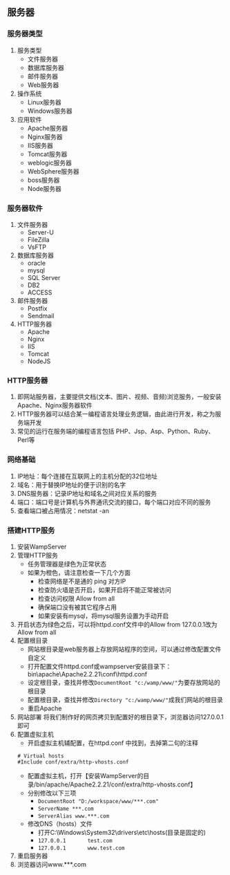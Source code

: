## 服务器
### 服务器类型
1. 服务类型
    - 文件服务器
    - 数据库服务器
    - 邮件服务器
    - Web服务器
2. 操作系统
    - Linux服务器
    - Windows服务器
3. 应用软件
    - Apache服务器
    - Nginx服务器
    - IIS服务器
    - Tomcat服务器
    - weblogic服务器
    - WebSphere服务器
    - boss服务器
    - Node服务器

### 服务器软件
1. 文件服务器
    - Server-U
    - FileZilla
    - VsFTP
2. 数据库服务器
    - oracle
    - mysql
    - SQL Server
    - DB2
    - ACCESS
3. 邮件服务器
    - Postfix
    - Sendmail
4. HTTP服务器
    - Apache
    - Nginx
    - IIS
    - Tomcat
    - NodeJS

### HTTP服务器
1. 即网站服务器，主要提供文档(文本、图片、视频、音频)浏览服务，一般安装Apache、Nginx服务器软件
2. HTTP服务器可以结合某一编程语言处理业务逻辑，由此进行开发，称之为服务端开发
3. 常见的运行在服务端的编程语言包括 PHP、Jsp、Asp、Python、Ruby、Perl等

### 网络基础
1. IP地址：每个连接在互联网上的主机分配的32位地址
2. 域名：用于替换IP地址的便于识别的名字
3. DNS服务器：记录IP地址和域名之间对应关系的服务
4. 端口：端口号是计算机与外界通讯交流的接口，每个端口对应不同的服务
5. 查看端口被占用情况：netstat -an

### 搭建HTTP服务
1. 安装WampServer
2. 管理HTTP服务
    - 任务管理器是绿色为正常状态
    - 如果为橙色，请注意检查一下几个方面
        + 检查网络是不是通的 ping 对方IP
        + 检查防火墙是否开启，如果开启将不能正常被访问
        + 检查访问权限 Allow from all
        + 确保端口没有被其它程序占用
        + 如果安装有mysql，将mysql服务设置为手动开启
3. 开启状态为绿色之后，可以将httpd.conf文件中的Allow from 127.0.0.1改为Allow from all
4. 配置根目录
    - 网站根目录是web服务器上存放网站程序的空间，可以通过修改配置文件自定义
    - 打开配置文件httpd.conf或wampserver安装目录下：bin\apache\Apache2.2.21\conf\httpd.conf
    - 设定根目录，查找并修改`DocumentRoot "c:/wamp/www/"`为要存放网站的根目录
    - 配置根目录，查找并修改`Directory "c:/wamp/www/"`成我们网站的根目录
    - 重启Apache
5. 网站部署
将我们制作好的网页拷贝到配置好的根目录下，浏览器访问127.0.0.1即可
6. 配置虚拟主机
    - 开启虚拟主机辅配置，在httpd.conf 中找到，去掉第二句的注释
    ```
    # Virtual hosts
    #Include conf/extra/http-vhosts.conf
    ```
    - 配置虚拟主机，打开【安装WampServer的目录/bin/apache/Apache2.2.21/conf/extra/http-vhosts.conf】
    - 分别修改以下三项
        + `DocumentRoot "D:/workspace/www/***.com"`
        + `ServerName ***.com`
        + `ServerAlias www.***.com`
    - 修改DNS（hosts）文件
        + 打开C:\Windows\System32\drivers\etc\hosts(目录是固定的)
        + `127.0.0.1       test.com`
        + `127.0.0.1       www.test.com`
7. 重启服务器
8. 浏览器访问www.***.com